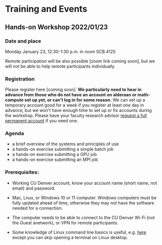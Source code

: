 # Training and Events

## Hands-on Workshop 2022/01/23

### Date and place

Monday January 23, 12:30-1:30 p.m. in room SCB 4125

Remote participation will be also possible [zoom link coming soon], but we will not be able to help remote participants individually. 

### Registration

Please register here [coming soon].  **We particularly need to hear in advance from those who do not have an account on alderaan or math-compute set up yet, or can't log in for some reason.** We can set up a temporary account good for a week if you register at least one day in advance, but we won't have enough time to set up or fix accounts during the workshop. Please have your faculty research advisor [request a full permanent account](../accounts) if you need one. 

### Agenda

* a brief overview of the systems and principles of use
* a hands-on exercise submitting a simple batch job
* a hands-on exercise submitting a GPU job 
* a hands-on exercise submitting an MPI job 
 
### Prerequisites:

* Working CU Denver account, know your account name (short name, not email) and password. 

* Mac, Lnux, or Windows 10 or 11 computer. Windows computers must be fully updated ahead of time, otherwise they may not have the software needed for a connection.
 
* The computer needs to be able to connect to the CU Denver Wi-Fi (not the Guest anetwork), or VPN for remote participants.

* Some knowledge of Linux command line basics is useful, e.g. [here](https://ubuntu.com/tutorials/command-line-for-beginners#1-overview) except you can skip opening a terminal on Linux desktop.
 

